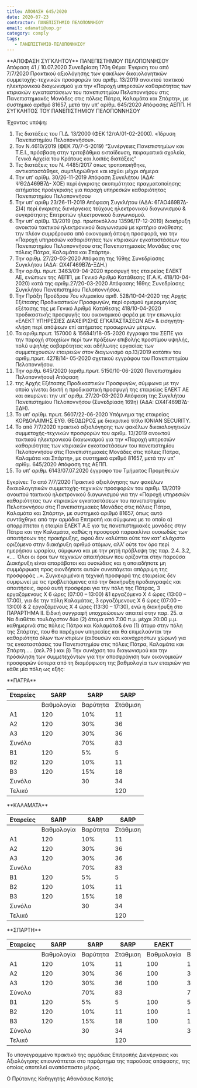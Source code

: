 ```yaml
---
title: ΑΠΟΦΑΣΗ 645/2020
date: 2020-07-23
contractor: ΠΑΝΕΠΙΣΤΗΜΙΟ ΠΕΛΟΠΟΝΝΗΣΟΥ
email: edamati@uop.gr
category: comply
tags:
   - ΠΑΝΕΠΙΣΤΗΜΙΟ-ΠΕΛΟΠΟΝΝΗΣΟΥ
---
```

<p>
<!--center-->**ΑΠΟΦΑΣΗ ΣΥΓΚΛΗΤΟΥ**<!--/center-->
<!--center-->ΠΑΝΕΠΙΣΤΗΜΙΟΥ ΠΕΛΟΠΟΝΝΗΣΟΥ<!--/center-->
<!--center-->Απόφαση 41 / 10.07.2020 Συνεδρίαση 170η<!--/center-->
Θέμα: Έγκριση του από 7/7/2020 Πρακτικού αξιολόγησης των φακέλων δικαιολογητικών συμμετοχής-τεχνικών προσφορών του αριθμ. 13/2019 ανοικτού τακτικού ηλεκτρονικού διαγωνισμού για την «Παροχή υπηρεσιών καθαριότητας των κτιριακών εγκαταστάσεων του πανεπιστημίου Πελοποννήσου στις Πανεπιστημιακές Μονάδες στις πόλεις Πάτρα, Καλαμάτα και Σπάρτη», με συστημικό αριθμό 81657, μετά την υπ’ αρίθμ. 645/2020 Απόφασης ΑΕΠΠ.

<!--center-->Η ΣΥΓΚΛΗΤΟΣ ΤΟΥ ΠΑΝΕΠΙΣΤΗΜΙΟΥ ΠΕΛΟΠΟΝΝΗΣΟΥ<!--/center-->
Έχοντας υπόψη:
1. Τις διατάξεις του Π.Δ. 13/2000 (ΦΕΚ 12/τΑ/01-02-2000). «Ίδρυση Πανεπιστημίου Πελοποννήσου».
2. Τον Ν.4610/2019 (ΦΕΚ 70/7-5-2019) “Συνέργειες Πανεπιστημίων και Τ.Ε.Ι., πρόσβαση στην τριτοβάθμια εκπαίδευση, πειραματικά σχολεία, Γενικά Αρχεία του Κράτους και λοιπές διατάξεις”
3. Τις διατάξεις του Ν. 4485/2017 όπως τροποποιήθηκε, αντικαταστάθηκε, συμπληρώθηκε και ισχύει μέχρι σήμερα
4. Την υπ’ αρίθμ. 30/26-11-2019 Απόφαση Συγκλήτου (ΑΔΑ: ΨΘ2Δ469Β7Δ- ΧΟΕ) περί έγκρισης σκοπιμότητας πραγματοποίησης αιτήματος προέγκρισης για παροχή υπηρεσιών καθαριότητας Πανεπιστημίου Πελοποννήσου
5. Την υπ’ αριθμ 23/26-11-2019 Απόφαση Συγκλήτου (ΑΔΑ: 6ΓΑΟ469Β7Δ-ΣΙ4) περί έγκρισης διενέργειας τεύχους ηλεκτρονικού διαγωνισμού & συγκρότησης Επιτροπών ηλεκτρονικού διαγωνισμού.
6. Την υπ’ αρίθμ. 13/2019 (αρ. πρωτοκόλλου 13596/17-12-2019) διακήρυξη ανοικτού τακτικού ηλεκτρονικού διαγωνισμού με κριτήριο ανάθεσης την πλέον συμφέρουσα από οικονομική άποψη προσφορά, για την «Παροχή υπηρεσιών καθαριότητας των κτιριακών εγκαταστάσεων του Πανεπιστημίου Πελοποννήσου στις Πανεπιστημιακές Μονάδες στις πόλεις Πάτρα, Καλαμάτα και Σπάρτη».
7. Την αριθμ. 27/20-03-2020 Απόφαση της 169ης Συνεδρίασης Συγκλήτου (ΑΔΑ: ΩΧ4Γ469Β7Δ-ΞΔΗ.)
8. Την αριθμ. πρωτ. 3463/09-04-2020 προσφυγή της εταιρείας ΕΛΕΚΤ ΑΕ, ενώπιων της ΑΕΠΠ, με Γενικό Αριθμό Κατάθεσης (Γ.Α.Κ. 418/10-04-2020) κατά της αριθμ.27/20-03-2020 Απόφασης 169ης Συνεδρίασης Συγκλήτου Πανεπιστημίου Πελοποννήσου.
9. Την Πράξη Προέδρου 7ου κλιμακίου αριθ. 528/10-04-2020 της Αρχής Εξέτασης Προδικαστικών Προσφυγών, περί ορισμού ημερομηνίας εξέτασης της με Γενικό Αριθμό Κατάθεσης 418/10-04-2020 προδικαστικής προσφυγής του οικονομικού φορέα με την επωνυμία «ΕΛΕΚΤ ΥΠΗΡΕΣΙΕΣ ΔΙΑΧΕΙΡΙΣΗΣ ΕΓΚΑΤΑΣΤΑΣΕΩΝ ΑΕ» & εισηγητη-κλήση περί απόψεων επί αιτήματος προσωρινών μέτρων.
10. Τα αριθμ.πρωτ. 157000 & 156841/18-05-2020 έγγραφα του ΣΕΠΕ για την παροχή στοιχείων περί των πράξεων επιβολής προστίμου υψηλής, πολύ υψηλής σοβαρότητας και αδήλωτης εργασίας των συμμετεχουσών εταιρειών στον διαγωνισμό αρ.13/2019 κατόπιν του αριθμ.πρωτ. 4278/14- 05-2020 σχετικού εγγράφου του Πανεπιστημίου Πελοποννήσου.
11. Την αριθμ. 645/2020 (αριθμ.πρωτ. 5150/10-06-2020 Πανεπιστημίου Πελοποννήσου) Απόφαση
12. της Αρχής Εξέτασης Προδικαστικών Προσφυγών, σύμφωνα με την οποία γίνεται δεκτή η προδικαστική προσφυγή της εταιρείας ΕΛΕΚΤ AE και ακυρώνει την υπ’ αριθμ. 27/20-03-2020 Απόφαση της Συγκλήτου Πανεπιστημίου Πελοποννήσου (Συνεδρίαση 169η) (ΑΔΑ: ΩΧ4Γ469Β7Δ-ΞΔΗ).
13. Το υπ’ αρίθμ. πρωτ. 5607/22-06-2020 Υπόμνημα της εταιρείας ΚΟΡΔΟΛΑΙΜΗΣ ΕΥΘ. ΘΕΟΔΩΡΟΣ με διακριτικό τίτλο IONIAN SECURITY.
14. Το από 7/7/2020 πρακτικό αξιολόγησης των φακέλων δικαιολογητικών συμμετοχής-τεχνικών προσφορών του αριθμ. 13/2019 ανοικτού τακτικού ηλεκτρονικού διαγωνισμού για την «Παροχή υπηρεσιών καθαριότητας των κτιριακών εγκαταστάσεων του πανεπιστημίου Πελοποννήσου στις Πανεπιστημιακές Μονάδες στις πόλεις Πάτρα, Καλαμάτα και Σπάρτη», με συστημικό αριθμό 81657, μετά την υπ’ αρίθμ. 645/2020 Απόφαση της ΑΕΠΠ.
15. Το υπ’ αριθμ. 6143/07.07.2020 έγγραφο του Τμήματος Προμηθειών

Εγκρίνει:
Το από 7/7/2020 Πρακτικό αξιολόγησης των φακέλων δικαιολογητικών συμμετοχής-τεχνικών προσφορών του αριθμ. 13/2019 ανοικτού τακτικού ηλεκτρονικού διαγωνισμού για την «Παροχή υπηρεσιών καθαριότητας των κτιριακών εγκαταστάσεων του πανεπιστημίου Πελοποννήσου στις Πανεπιστημιακές Μονάδες στις πόλεις Πάτρα, Καλαμάτα και Σπάρτη», με συστημικό αριθμό 81657, όπως αυτό συντάχθηκε από την αρμόδια Επιτροπή και σύμφωνα με το οποίο α) απορρίπτεται η εταιρία ΕΛΕΚΤ Α.Ε για τις πανεπιστημιακές μονάδες στην Πάτρα και την Καλαμάτα, καθώς η προσφορά παρεκκλίνει ουσιωδώς των απαιτήσεων της προκήρυξης, αφού δεν καλύπτει ούτε τον κατ’ ελάχιστο οριζόμενο στην διακήρυξη αριθμό ατόμων, αλλ’ ούτε τον όρο περί ημερήσιου ωραρίου, σύμφωνα και με την ρητή πρόβλεψη της παρ. 2.4..3.2, «…. Όλοι οι όροι των τεχνικών απαιτήσεων που ορίζονται στην παρούσα Διακήρυξη είναι απαράβατοι και ουσιώδεις και η οποιαδήποτε μη συμμόρφωση προς οιονδήποτε αυτών συνεπάγεται απόρριψη της προσφοράς ..». Συγκεκριμένα η τεχνική προσφορά της εταιρείας δεν συμφωνεί με τις προβλεπόμενες από την διακήρυξη προδιαγραφές και απαιτήσεις, αφού αυτή προσφέρει για την πόλη της Πάτρας, 3 εργαζόμενους Χ 6 ώρες (07:00 – 13:00) &1 εργαζόμενο Χ 4 ώρες (13:00 – 17:00), για δε την πόλη Καλαμάτας, 3 εργαζόμενους Χ 6 ώρες (07:00 – 13:00) & 2 εργαζόμενους Χ 4 ώρες (13:30 – 17:30), ενώ η διακήρυξη στο ΠΑΡΑΡΤΗΜΑ ΙΙ. Ειδική συγγραφή υποχρεώσεων απαιτεί στην παρ. 25. α Να διαθέτει τουλάχιστον δύο (2) άτομα από 7:00 π.μ. μέχρι 20:00 μ.μ. καθημερινά στις πόλεις Πάτρα και Καλαμάτα& ένα (1) άτομο στην πόλη της Σπάρτης, που θα παρέχουν υπηρεσίες και θα επιμελούνται την καθαριότητα όλων των κτιρίων (αιθουσών και κοινόχρηστων χώρων) για τις εγκαταστάσεις του Πανεπιστημίου στις πόλεις Πάτρα, Καλαμάτα και Σπάρτη.…. (σελ.79 ) και β) Την συνέχιση του διαγωνισμού και την πρόσκληση των συμμετεχόντων για την αποσφράγιση των οικονομικών προσφορών ύστερα από τη διαμόρφωση της βαθμολογία των εταιριών για κάθε μία πόλη ως εξής:

<!--center-->**ΠΑΤΡΑ**<!--/center-->

|Εταρείες  |  SARP    |   SARP   |  SARP    |
|----------|----------|----------|----------|
|          |Βαθμολογία| Βαρύτητα | Στάθμιση |
|   Α1     |  120     |   10%    |    11    |
|   Α2     |  120     |   30%    |    36    |
|   Α3     |  120     |   30%    |    36    |
| Συνόλο   |          |   70%    |    83    |
|   Β1     |  120     |   5%     |    5     |
|   Β2     |  120     |   10%    |    11    |
|   Β3     |  120     |   15%    |    18    |
| Συνόλο   |          |   30     |    34    |
| Τελικό   |          |          |    120   |

<!--center-->**ΚΑΛΑΜΑΤΑ**<!--/center-->

|Εταρείες  |  SARP    |   SARP   |  SARP    |
|----------|----------|----------|----------|
|          |Βαθμολογία| Βαρύτητα | Στάθμιση |
|   Α1     |  120     |   10%    |    11    |
|   Α2     |  120     |   30%    |    36    |
|   Α3     |  120     |   30%    |    36    |
| Συνόλο   |          |   70%    |    83    |
|   Β1     |  120     |   5%     |    5     |
|   Β2     |  120     |   10%    |    11    |
|   Β3     |  120     |   15%    |    18    |
| Συνόλο   |          |   30     |    34    |
| Τελικό   |          |          |    120   |

<!--center-->**ΣΠΑΡΤΗ**<!--/center-->

|Εταρείες  |   SARP   |  SARP    |  SARP    | ΕΛΕΚΤ    | ΕΛΕΚΤ    | ΕΛΕΚΤ    |
|----------|----------|----------|----------|----------|----------|----------|
|          |Βαθμολογία| Βαρύτητα | Στάθμιση |Βαθμολογία|Βαρύτητα  |Στάθμιση  |
|  Α1      |  120     |  10%     |  11      | 100      | 10%      | 10       |
|  Α2      |  120     |  30%     |  36      | 100      | 30%      | 30       |
|  Α3      |  120     |  30%     |  36      | 100      | 30%      | 27       |
|Σύνολο    |          |  70%     |  83      |          | 70%      | 67       |
|  Β1      |  120     |  5%      |  5       | 100      | 5%       | 5        |
|  Β2      |  120     |  10%     |  11      | 100      | 10%      | 10       |
|  Β3      |  120     |  15%     |  18      | 100      | 15%      | 15       |
|Σύνολο    |          |  30      |  34      |          | 30       | 30       |
|Τελικό    |          |          |  120     |          |          | 100      |

Το υπογεγραμμένο πρακτικό της αρμόδιας Επιτροπής Διενέργειας και Αξιολόγησης επισυνάπτεται στο παράρτημα της παρούσας απόφασης, της οποίας αποτελεί αναπόσπαστο μέρος.

<!--right-->Ο Πρύτανης<!--/right-->
<!--right-->Καθηγητής Αθανάσιος Κατσής<!--/right-->
</p>